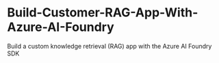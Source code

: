 # Build-Customer-RAG-App-With-Azure-AI-Foundry
Build a custom knowledge retrieval (RAG) app with the Azure AI Foundry SDK 
